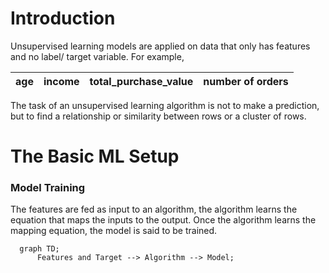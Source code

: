 # Introduction
Unsupervised learning models are applied on data that only has features and no label/ target variable. For example,

| age | income | total_purchase_value | number of orders |
| :-: | :----: | :------------------: | :--------------: |


The task of an unsupervised learning algorithm is not to make a prediction, but to find a relationship or similarity between rows or a cluster of rows.

# The Basic ML Setup

### Model Training
The features are fed as input to an algorithm, the algorithm learns the equation that maps the inputs to the output. Once the algorithm learns the mapping equation, the model is said to be trained.
```mermaid
  graph TD;
      Features and Target --> Algorithm --> Model;
```